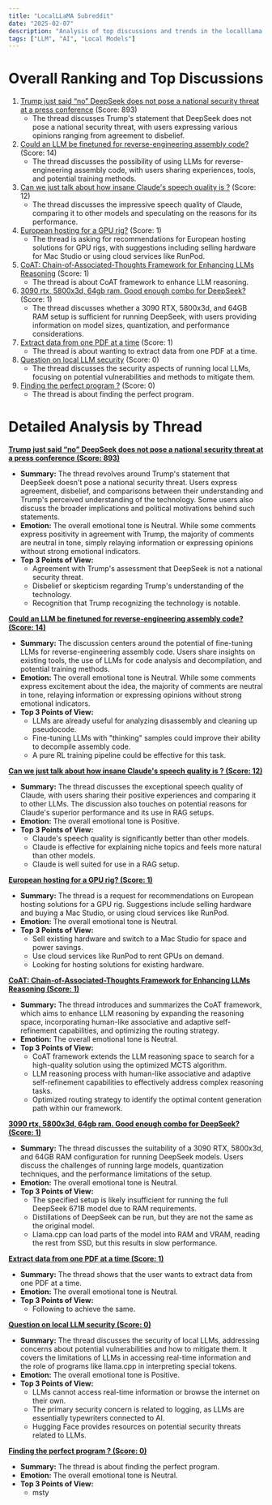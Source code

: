 ```yaml
---
title: "LocalLLaMA Subreddit"
date: "2025-02-07"
description: "Analysis of top discussions and trends in the localllama subreddit"
tags: ["LLM", "AI", "Local Models"]
---
```


# Overall Ranking and Top Discussions
1.  [Trump just said “no” DeepSeek does not pose a national security threat at a press conference](https://i.redd.it/73sost17arhe1.jpeg) (Score: 893)
    *   The thread discusses Trump's statement that DeepSeek does not pose a national security threat, with users expressing various opinions ranging from agreement to disbelief.
2.  [Could an LLM be finetuned for reverse-engineering assembly code?](https://www.reddit.com/r/LocalLLaMA/comments/1ik1pbd/could_an_llm_be_finetuned_for_reverseengineering/) (Score: 14)
    *   The thread discusses the possibility of using LLMs for reverse-engineering assembly code, with users sharing experiences, tools, and potential training methods.
3.  [Can we just talk about how insane Claude's speech quality is ?](https://www.reddit.com/r/LocalLLaMA/comments/1ik1fcj/can_we_just_talk_about_how_insane_claudes_speech/) (Score: 12)
    *   The thread discusses the impressive speech quality of Claude, comparing it to other models and speculating on the reasons for its performance.
4.  [European hosting for a GPU rig?](https://www.reddit.com/r/LocalLLaMA/comments/1ik2q7t/european_hosting_for_a_gpu_rig/) (Score: 1)
    *   The thread is asking for recommendations for European hosting solutions for GPU rigs, with suggestions including selling hardware for Mac Studio or using cloud services like RunPod.
5.  [CoAT: Chain-of-Associated-Thoughts Framework for Enhancing LLMs Reasoning](https://www.reddit.com/r/LocalLLaMA/comments/1ik3ibg/coat_chainofassociatedthoughts_framework_for/) (Score: 1)
    *   The thread is about CoAT framework to enhance LLM reasoning.
6.  [3090 rtx, 5800x3d, 64gb ram. Good enough combo for DeepSeek?](https://www.reddit.com/r/LocalLLaMA/comments/1ik48vt/3090_rtx_5800x3d_64gb_ram_good_enough_combo_for/) (Score: 1)
    *   The thread discusses whether a 3090 RTX, 5800x3d, and 64GB RAM setup is sufficient for running DeepSeek, with users providing information on model sizes, quantization, and performance considerations.
7.  [Extract data from one PDF at a time](https://www.reddit.com/r/LocalLLaMA/comments/1ik5jgg/extract_data_from_one_pdf_at_a_time) (Score: 1)
    *   The thread is about wanting to extract data from one PDF at a time.
8.  [Question on local LLM security](https://www.reddit.com/r/LocalLLaMA/comments/1ik1uro/question_on_local_llm_security/) (Score: 0)
    *   The thread discusses the security aspects of running local LLMs, focusing on potential vulnerabilities and methods to mitigate them.
9.  [Finding the perfect program ?](https://www.reddit.com/r/LocalLLaMA/comments/1ik2jby/finding_the_perfect_program/) (Score: 0)
    *   The thread is about finding the perfect program.

# Detailed Analysis by Thread
**[Trump just said “no” DeepSeek does not pose a national security threat at a press conference (Score: 893)](https://i.redd.it/73sost17arhe1.jpeg)**
*  **Summary:** The thread revolves around Trump's statement that DeepSeek doesn't pose a national security threat. Users express agreement, disbelief, and comparisons between their understanding and Trump's perceived understanding of the technology. Some users also discuss the broader implications and political motivations behind such statements.
*  **Emotion:** The overall emotional tone is Neutral. While some comments express positivity in agreement with Trump, the majority of comments are neutral in tone, simply relaying information or expressing opinions without strong emotional indicators.
*  **Top 3 Points of View:**
    *   Agreement with Trump's assessment that DeepSeek is not a national security threat.
    *   Disbelief or skepticism regarding Trump's understanding of the technology.
    *   Recognition that Trump recognizing the technology is notable.

**[Could an LLM be finetuned for reverse-engineering assembly code? (Score: 14)](https://www.reddit.com/r/LocalLLaMA/comments/1ik1pbd/could_an_llm_be_finetuned_for_reverseengineering/)**
*  **Summary:**  The discussion centers around the potential of fine-tuning LLMs for reverse-engineering assembly code. Users share insights on existing tools, the use of LLMs for code analysis and decompilation, and potential training methods.
*  **Emotion:** The overall emotional tone is Neutral. While some comments express excitement about the idea, the majority of comments are neutral in tone, relaying information or expressing opinions without strong emotional indicators.
*  **Top 3 Points of View:**
    *   LLMs are already useful for analyzing disassembly and cleaning up pseudocode.
    *   Fine-tuning LLMs with "thinking" samples could improve their ability to decompile assembly code.
    *   A pure RL training pipeline could be effective for this task.

**[Can we just talk about how insane Claude's speech quality is ? (Score: 12)](https://www.reddit.com/r/LocalLLaMA/comments/1ik1fcj/can_we_just_talk_about_how_insane_claudes_speech/)**
*  **Summary:**  The thread discusses the exceptional speech quality of Claude, with users sharing their positive experiences and comparing it to other LLMs. The discussion also touches on potential reasons for Claude's superior performance and its use in RAG setups.
*  **Emotion:** The overall emotional tone is Positive.
*  **Top 3 Points of View:**
    *   Claude's speech quality is significantly better than other models.
    *   Claude is effective for explaining niche topics and feels more natural than other models.
    *   Claude is well suited for use in a RAG setup.

**[European hosting for a GPU rig? (Score: 1)](https://www.reddit.com/r/LocalLLaMA/comments/1ik2q7t/european_hosting_for_a_gpu_rig/)**
*  **Summary:**  The thread is a request for recommendations on European hosting solutions for a GPU rig. Suggestions include selling hardware and buying a Mac Studio, or using cloud services like RunPod.
*  **Emotion:** The overall emotional tone is Neutral.
*  **Top 3 Points of View:**
    *   Sell existing hardware and switch to a Mac Studio for space and power savings.
    *   Use cloud services like RunPod to rent GPUs on demand.
    *   Looking for hosting solutions for existing hardware.

**[CoAT: Chain-of-Associated-Thoughts Framework for Enhancing LLMs Reasoning (Score: 1)](https://www.reddit.com/r/LocalLLaMA/comments/1ik3ibg/coat_chainofassociatedthoughts_framework_for/)**
*  **Summary:**  The thread introduces and summarizes the CoAT framework, which aims to enhance LLM reasoning by expanding the reasoning space, incorporating human-like associative and adaptive self-refinement capabilities, and optimizing the routing strategy.
*  **Emotion:** The overall emotional tone is Neutral.
*  **Top 3 Points of View:**
    *   CoAT framework extends the LLM reasoning space to search for a high-quality solution using the optimized MCTS algorithm.
    *   LLM reasoning process with human-like associative and adaptive self-refinement capabilities to effectively address complex reasoning tasks.
    *   Optimized routing strategy to identify the optimal content generation path within our framework.

**[3090 rtx, 5800x3d, 64gb ram. Good enough combo for DeepSeek? (Score: 1)](https://www.reddit.com/r/LocalLLaMA/comments/1ik48vt/3090_rtx_5800x3d_64gb_ram_good_enough_combo_for/)**
*  **Summary:**  The thread discusses the suitability of a 3090 RTX, 5800x3d, and 64GB RAM configuration for running DeepSeek models. Users discuss the challenges of running large models, quantization techniques, and the performance limitations of the setup.
*  **Emotion:** The overall emotional tone is Neutral.
*  **Top 3 Points of View:**
    *   The specified setup is likely insufficient for running the full DeepSeek 671B model due to RAM requirements.
    *   Distillations of DeepSeek can be run, but they are not the same as the original model.
    *   Llama.cpp can load parts of the model into RAM and VRAM, reading the rest from SSD, but this results in slow performance.

**[Extract data from one PDF at a time (Score: 1)](https://www.reddit.com/r/LocalLLaMA/comments/1ik5jgg/extract_data_from_one_pdf_at_a_time)**
*  **Summary:** The thread shows that the user wants to extract data from one PDF at a time.
*  **Emotion:** The overall emotional tone is Neutral.
*  **Top 3 Points of View:**
    *   Following to achieve the same.

**[Question on local LLM security (Score: 0)](https://www.reddit.com/r/LocalLLaMA/comments/1ik1uro/question_on_local_llm_security/)**
*  **Summary:**  The thread discusses the security of local LLMs, addressing concerns about potential vulnerabilities and how to mitigate them. It covers the limitations of LLMs in accessing real-time information and the role of programs like llama.cpp in interpreting special tokens.
*  **Emotion:** The overall emotional tone is Positive.
*  **Top 3 Points of View:**
    *   LLMs cannot access real-time information or browse the internet on their own.
    *   The primary security concern is related to logging, as LLMs are essentially typewriters connected to AI.
    *   Hugging Face provides resources on potential security threats related to LLMs.

**[Finding the perfect program ? (Score: 0)](https://www.reddit.com/r/LocalLLaMA/comments/1ik2jby/finding_the_perfect_program/)**
*  **Summary:** The thread is about finding the perfect program.
*  **Emotion:** The overall emotional tone is Neutral.
*  **Top 3 Points of View:**
    *   msty
